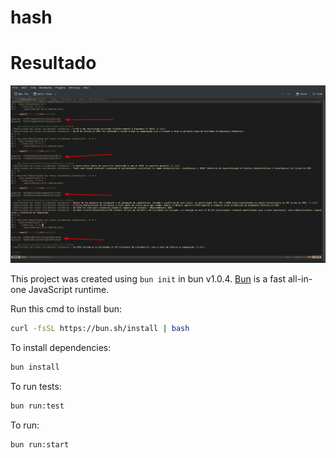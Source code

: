 # hash

# Resultado

<img src="./assets/tests.png">

This project was created using `bun init` in bun v1.0.4. [Bun](https://bun.sh) is a fast all-in-one JavaScript runtime.

Run this cmd to install bun:

```bash
curl -fsSL https://bun.sh/install | bash
```

To install dependencies:

```bash
bun install
```

To run tests:

```bash
bun run:test
```

To run:

```bash
bun run:start
```

